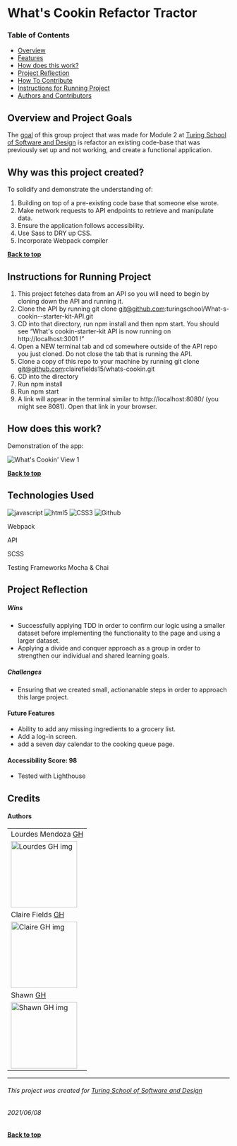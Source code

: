 # What's Cookin Refactor Tractor 
### Table of Contents
- [Overview](#overview-and-project-goals)
- [Features](#features)
- [How does this work?](#how-does-this-work)
- [Project Reflection](#project-reflection)
- [How To Contribute](#want-to-contribute)
- [Instructions for Running Project](#Instructions-for-running-project)
- [Authors and Contributors](#credits)

## Overview and Project Goals
The [goal](https://frontend.turing.edu/projects/module-2/refactor-tractor-wc.html) of this group project that was made for Module  2 at [Turing School of Software and Design](https://turing.io/) is refactor an existing code-base that was previously set up and not working, and create a functional application.

## Why was this project created?
To solidify and demonstrate the understanding of:
1. Building on top of a pre-existing code base that someone else wrote. 
2. Make network requests to API endpoints to retrieve and manipulate data.
3. Ensure the application follows accessibility.
4. Use Sass to DRY up CSS.
5. Incorporate Webpack compiler


**[Back to top](#table-of-contents)**

## Instructions for Running Project
1. This project fetches data from an API so you will need to begin by cloning down the API and running it.
2. Clone the API by running git clone git@github.com:turingschool/What-s-cookin--starter-kit-API.git
3. CD into that directory, run npm install and then npm start. You should see “What's cookin-starter-kit API is now running on http://localhost:3001 !”
4. Open a NEW terminal tab and cd somewhere outside of the API repo you just cloned. Do not close the tab that is running the API.
5. Clone a copy of this repo to your machine by running git clone git@github.com:clairefields15/whats-cookin.git
6. CD into the directory
7. Run npm install
8. Run npm start
9. A link will appear in the terminal similar to http://localhost:8080/ (you might see 8081). Open that link in your browser.



## How does this work?
Demonstration of the app:

![What's Cookin' View 1]( )

**[Back to top](#table-of-contents)**

## Technologies Used
<p align="left">
  <img src="https://img.shields.io/badge/javascript%20-%23323330.svg?&style=for-the-badge&logo=javascript&logoColor=%23F7DF1E" alt="javascript" />
  <img src="https://img.shields.io/badge/html5%20-%23E34F26.svg?&style=for-the-badge&logo=html5&logoColor=white" alt="html5"/>
  <img src="https://img.shields.io/badge/css3%20-%231572B6.svg?&style=for-the-badge&logo=css3&logoColor=white" alt="CSS3"/>
  <img src="https://img.shields.io/badge/GitHub-100000?style=for-the-badge&logo=github&logoColor=white" alt="Github" />
  <p>Webpack</p>
  <p>API</p>
  <p>SCSS</p>
  <p>Testing Frameworks Mocha & Chai</p>
</p>

## Project Reflection

##### Wins
* Successfully applying TDD in order to confirm our logic using a smaller dataset before implementing the functionality to the page and using a larger dataset.
* Applying a divide and conquer approach as a group in order to strengthen our individual and shared learning goals. 

##### Challenges
* Ensuring that we created small, actionanable steps in order to approach this large project. 


#### Future Features
* Ability to add any missing ingredients to a grocery list. 
* Add a log-in screen. 
* add a seven day calendar to the cooking queue page.

#### Accessibility Score: 98
* Tested with Lighthouse


## Credits
#### Authors
<table>
    <tr>
        <td> Lourdes Mendoza <a href="https://github.com/mendozalourdes">GH</td>
    </tr>
    </tr>
    <td><img src="https://avatars.githubusercontent.com/u/78240633?v=4" alt="Lourdes GH img"
 width="150" height="auto" /></td>
    <tr>
          <td> Claire Fields <a href="https://github.com/clairefields15">GH</td>
    </tr>
    </tr>
 <td><img src="https://avatars.githubusercontent.com/u/79113236?v=4" alt="Claire GH img"
width="150" height="auto" /></td>
     <tr>
          <td> Shawn  <a href="https://github.com/shawnmcmahon">GH</td>
      </tr>
      </tr>
<td><img src="https://avatars.githubusercontent.com/u/73731359?v=4" alt="Shawn GH img"
width="150" height="auto" /></td>
    </tr>
</table>


**************************************************************************
###### This project was created for [Turing School of Software and Design](https://turing.io/)
###### 2021/06/08
**[Back to top](#table-of-contents)**

